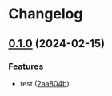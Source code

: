 # Changelog

## [0.1.0](https://github.com/zero-one-code/vue-default-page/compare/v0.0.3...v0.1.0) (2024-02-15)


### Features

* test ([2aa804b](https://github.com/zero-one-code/vue-default-page/commit/2aa804b33cb3850adc2f9f9b12b1f2fd202d8cec))
